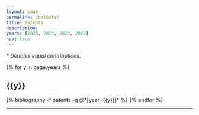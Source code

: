 ```yaml
---
layout: page
permalink: /patents/
title: Patents
description:
years: [2025, 2024, 2023, 2022]
nav: true
---
```

*\* Denotes equal contributions.*

<div class="patents">

{% for y in page.years %}
  <h2 class="year">{{y}}</h2>
  {% bibliography -f patents -q @*[year={{y}}]* %}
{% endfor %}

</div>

<hr>